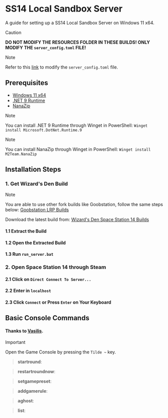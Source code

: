 # SS14 Local Sandbox Server
A guide for setting up a SS14 Local Sandbox Server on Windows 11 x64.

> [!CAUTION]
> **DO NOT MODIFY THE RESOURCES FOLDER IN THESE BUILDS! ONLY MODIFY THE `server_config.toml` FILE!**

> [!NOTE]
> Refer to this [link](https://docs.spacestation14.com/en/general-development/tips/config-file-reference.html) to modify the `server_config.toml` file.

## Prerequisites

- [Windows 11 x64](https://www.microsoft.com/en-us/software-download/windows11)
- [.NET 9 Runtime](https://dotnet.microsoft.com/en-us/download/dotnet/thank-you/runtime-9.0.1-windows-x64-installer)
- [NanaZip](https://github.com/M2Team/NanaZip/releases/download/3.1.1080.0/NanaZip_3.1.1080.0.msixbundle)

> [!NOTE]  
> You can install .NET 9 Runtime through Winget in PowerShell: ``Winget install Microsoft.DotNet.Runtime.9``

> [!NOTE]  
> You can install NanaZip through Winget in PowerShell: ``Winget install M2Team.NanaZip``

## Installation Steps

### 1. Get Wizard's Den Build

> [!NOTE] 
> You are able to use other fork builds like Goobstation, follow the same steps below: [Goobstation LRP Builds](https://cdn.simplestation.org/fork/goobstation-lrp)

Download the latest build from: [Wizard's Den Space Station 14 Builds](https://wizards.cdn.spacestation14.com/fork/wizards)

#### 1.1 Extract the Build

#### 1.2 Open the Extracted Build

#### 1.3 Run `run_server.bat`

### 2. Open Space Station 14 through Steam

#### 2.1 Click on `Direct Connect To Server...`

#### 2.2 Enter in `localhost`

#### 2.3 Click `Connect` or Press `Enter` on Your Keyboard

## Basic Console Commands

#### Thanks to [Vasilis](https://www.youtube.com/watch?v=IDBqrAGZ3cA).

> [!IMPORTANT]  
> Open the Game Console by pressing the `Tilde ~` key.

> **startround**: 

> **restartroundnow**: 

> **setgamepreset**: 

> **addgamerule**: 

> **aghost**: 

> **list**: 
